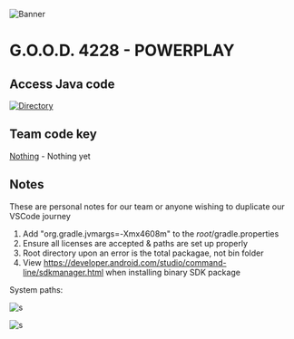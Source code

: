 ![Banner](https://user-images.githubusercontent.com/62531512/155822463-4ba77743-a62b-4a53-9439-02101e53804f.png)

# G.O.O.D. 4228 - POWERPLAY

## Access Java code

[![Directory](https://user-images.githubusercontent.com/62531512/155822554-a1c3ec57-1f3f-440c-8295-465e8f28b4b6.png)](https://github.com/Lyman-Robotics/FTC-4228-Powerplay/tree/main/TeamCode/src/main/java/org/firstinspires/ftc/teamcode)

## Team code key

[Nothing](https://github.com/Lyman-Robotics/FTC-4228-Powerplay/tree/main/TeamCode/src/main/java/org/firstinspires/ftc/teamcode) - Nothing yet <br>

## Notes

These are personal notes for our team or anyone wishing to duplicate our VSCode journey

1. Add "org.gradle.jvmargs=-Xmx4608m" to the _root_/gradle.properties
2. Ensure all licenses are accepted & paths are set up properly
3. Root directory upon an error is the total packagae, not bin folder
4. View https://developer.android.com/studio/command-line/sdkmanager.html when installing binary SDK package

System paths:

![s](https://cdn.discordapp.com/attachments/894669724305215509/1013255099008696320/unknown.png?size=4096)

![s](https://cdn.discordapp.com/attachments/894669724305215509/1013255204092776528/unknown.png?size=4096)
